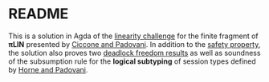 # README

This is a solution in Agda of the [linearity
challenge](https://concurrentbenchmark.github.io) for the finite
fragment of **πLIN** presented by [Ciccone and
Padovani](http://dx.doi.org/10.4230/LIPIcs.CONCUR.2022.36). In
addition to the [safety property](Safety.lagda.md), the solution
also proves two [deadlock freedom results](DeadlockFreedom.lagda.md)
as well as soundness of the subsumption rule for the **logical
subtyping** of session types defined by [Horne and
Padovani](http://dx.doi.org/10.1016/j.jlamp.2024.100986).
